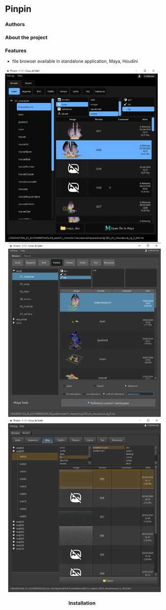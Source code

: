 # Pinpin

### Authors


### About the project


### Features
- file browser available in standalone application, Maya, Houdini

<center>
    <img src="https://github.com/DavidDelaunay43/Pinpin/blob/main/_screenshots/browser_standalone.png" alt="drawing" width="500" style="margin-right: 10px;">
    <img src="https://github.com/DavidDelaunay43/Pinpin/blob/main/_screenshots/browser_maya.png" alt="drawing" width="500" style="margin-left: 10px;">
    <img src="https://github.com/DavidDelaunay43/Pinpin/blob/main/_screenshots/browser_houdini.png" alt="drawing" width="500" style="margin-left: 10px;">

### Installation
